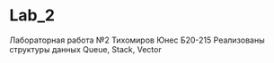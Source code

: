 # Lab_2
Лабораторная работа №2
Тихомиров Юнес
Б20-215
Реализованы структуры данных Queue, Stack, Vector
